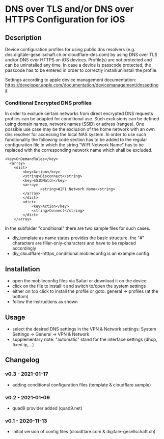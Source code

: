 # DNS over TLS and/or DNS over HTTPS Configuration for iOS

## Description

Device configuration profiles for using public dns resolvers (e.g. dns.digitale-gesellschaft.ch or cloudflare-dns.com) by using DNS over TLS and/or DNS over HTTPS on iOS devices. Profile(s) are not protected and can be uninstalled any time. In case a device is passcode protected, the passcode has to be entered in order to correctly install/uninstall the profile.

Settings according to apple device management documentation: https://developer.apple.com/documentation/devicemanagement/dnssettings

### Conditional Encrypted DNS profiles

In order to exclude certain networks from direct encrypted DNS requests profiles can be adapted for conditional use. Such exclusions can be defined using domain names, network names (SSID) or adress (ranges). One possible use case may be the exclusion of the home network with an own dns resolver for accessing the local NAS system. In order to use such functionality the following code section has to be added to the regular configuration file in which the string "WIFI Network Name" has to be replaced with the corresponding network name which shall be excluded.

```
<key>OnDemandRules</key>
  <array>
  	<dict>
  		<key>Action</key>
  		<string>Disconnect</string>
  		<key>SSIDMatch</key>
  		<array>
    			<string>WIFI Network Name</string>
  		</array>
		</dict>
		<dict>
			<key>Action</key>
			<string>Connect</string>
		</dict>
	</array>
```

In the subfolder "conditional" there are two sample files for such cases.

- diy_template as name states provides the basic structure. the "#" characters are filler-only-characters and have to be replaced accordingly
- diy_cloudflare-htttps_conditional.mobileconfig is an example config

## Installation

- open the mobileconfig files via Safari or download it on the device
- click on the file to install it and switch to/open the system settings 
- either on top click to install the profile or goto: general -> profiles (at the bottom)
- follow the instructions as shown

## Usage

- select the desired DNS settings in the VPN & Network settings: System Settings -> General -> VPN & Network
- supplementary note: "automatic" stand for the interface settings (dhcp, fixed ip,...)

Changelog
---------

### v0.3 - 2021-01-17

- adding conditional configuration files (template & cloudflare sample)

### v0.2 - 2021-01-09

- quad9 provider added (quad9.net)

### v0.1 - 2020-11-13

- initial version of config files (cloudflare.com & digitale-gesellschaft.ch)
